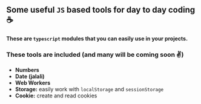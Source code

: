 ## Some useful `JS` based tools for day to day coding ☕

#### These are `typescript` modules that you can easily use in your projects.


### These tools are included (and many will be coming soon ✌)
- **Numbers** 
- **Date (jalali)** 
- **Web Workers** 
- **Storage:** easily work with `localStorage` and `sessionStorage` 
- **Cookie:**  create and read cookies
